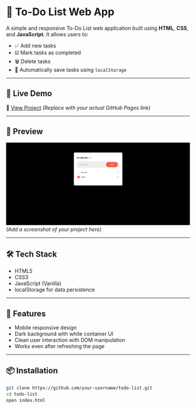 # 📝 To-Do List Web App

A simple and responsive To-Do List web application built using **HTML**, **CSS**, and **JavaScript**. It allows users to:

- ✅ Add new tasks  
- ☑️ Mark tasks as completed  
- 🗑️ Delete tasks  
- 💾 Automatically save tasks using `localStorage`

---

## 🚀 Live Demo

🔗 [View Project](https://sarthakruge003.github.io/todo-list/) 
*(Replace with your actual GitHub Pages link)*

---

## 📸 Preview

![Todo List Preview](images/websitescreenshot.png)  
*(Add a screenshot of your project here)*

---

## 🛠️ Tech Stack

- HTML5  
- CSS3  
- JavaScript (Vanilla)  
- localStorage for data persistence  

---

## 📁 Features

- Mobile responsive design  
- Dark background with white container UI  
- Clean user interaction with DOM manipulation  
- Works even after refreshing the page  

---

## 📦 Installation

```bash
git clone https://github.com/your-username/todo-list.git
cd todo-list
open index.html

